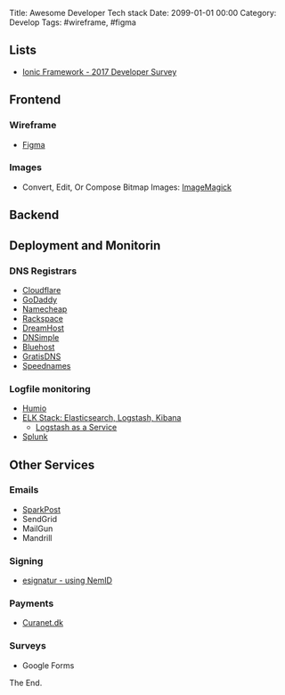 Title: Awesome Developer Tech stack
Date: 2099-01-01 00:00
Category: Develop
Tags: #wireframe, #figma

## Lists

* [Ionic Framework - 2017 Developer Survey](https://ionicframework.com/survey/2017#results)

## Frontend

###  Wireframe

* [Figma](https://www.figma.com/features)

### Images

* Convert, Edit, Or Compose Bitmap Images: [ImageMagick](https://www.imagemagick.org/script/index.php)

## Backend

## Deployment and Monitorin

### DNS Registrars

* [Cloudflare](https://www.cloudflare.com/plans/)
* [GoDaddy](https://uk.godaddy.com/offers/domains?isc=gofhedk03&countryview=1&currencyType=dkk&slid=JWAoqTtm&pgrid=33420402398&ptaid=kwd-24163922358&mkwid=sT6k7QhbY_pcrid_243827507971_pkw_+go%20+daddy_pmt_b_pdv_c_&gclid=Cj0KCQjwpvzZBRCbARIsACe8vyIwPw6ZrHsZd-1sNWuPvTW-iAjz8oIeVCIiVs-8jqxQUDNaKOGvncwaAnNDEALw_wcB)
* [Namecheap](https://www.namecheap.com/)
* [Rackspace](https://www.rackspace.com/)
* [DreamHost](https://help.dreamhost.com/hc/en-us/articles/215414867-How-do-I-add-custom-DNS-records-)
* [DNSimple](https://dnsimple.com/)
* [Bluehost](https://www.bluehost.com/)
* [GratisDNS](https://web.gratisdns.dk/)
* [Speednames](https://www.speednames.com/)

### Logfile monitoring

* [Humio](https://www.humio.com/)
* [ELK Stack: Elasticsearch, Logstash, Kibana](https://www.elastic.co/elk-stack)
    * [Logstash as a Service](https://logz.io/logstash_nmoilp/)
* [Splunk](https://www.splunk.com/)

## Other Services

### Emails

* [SparkPost](https://www.sparkpost.com/docs/getting-started/getting-started-sparkpost/)
* SendGrid
* MailGun
* Mandrill

### Signing

* [esignatur - using NemID](https://www.esignatur.dk/)

### Payments

* [Curanet.dk](https://curanet.dk/)

### Surveys

* Google Forms

The End.